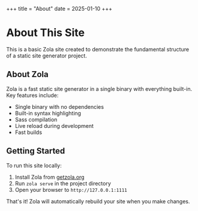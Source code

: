 +++
title = "About"
date = 2025-01-10
+++

# About This Site

This is a basic Zola site created to demonstrate the fundamental structure of a static site generator project.

## About Zola

Zola is a fast static site generator in a single binary with everything built-in. Key features include:

- Single binary with no dependencies
- Built-in syntax highlighting
- Sass compilation
- Live reload during development
- Fast builds

## Getting Started

To run this site locally:

1. Install Zola from [getzola.org](https://www.getzola.org/)
2. Run `zola serve` in the project directory
3. Open your browser to `http://127.0.0.1:1111`

That's it! Zola will automatically rebuild your site when you make changes.
